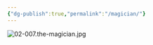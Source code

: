 ```yaml
---
{"dg-publish":true,"permalink":"/magician/"}
---
```



![02-007.the-magician.jpg](/img/user/images/02-007.the-magician.jpg)